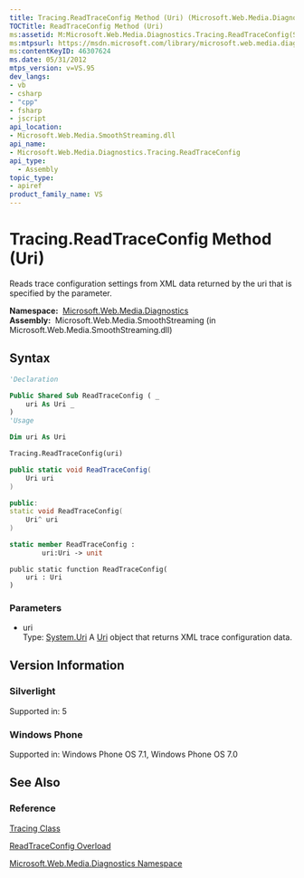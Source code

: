 ```yaml
---
title: Tracing.ReadTraceConfig Method (Uri) (Microsoft.Web.Media.Diagnostics)
TOCTitle: ReadTraceConfig Method (Uri)
ms:assetid: M:Microsoft.Web.Media.Diagnostics.Tracing.ReadTraceConfig(System.Uri)
ms:mtpsurl: https://msdn.microsoft.com/library/microsoft.web.media.diagnostics.tracing.readtraceconfig(v=VS.95)
ms:contentKeyID: 46307624
ms.date: 05/31/2012
mtps_version: v=VS.95
dev_langs:
- vb
- csharp
- "cpp"
- fsharp
- jscript
api_location:
- Microsoft.Web.Media.SmoothStreaming.dll
api_name:
- Microsoft.Web.Media.Diagnostics.Tracing.ReadTraceConfig
api_type:
  - Assembly
topic_type:
- apiref
product_family_name: VS
---
```


# Tracing.ReadTraceConfig Method (Uri)

Reads trace configuration settings from XML data returned by the uri that is specified by the parameter.

**Namespace:**  [Microsoft.Web.Media.Diagnostics](microsoft-web-media-diagnostics-namespace_1.md)  
**Assembly:**  Microsoft.Web.Media.SmoothStreaming (in Microsoft.Web.Media.SmoothStreaming.dll)

## Syntax

```vb
'Declaration

Public Shared Sub ReadTraceConfig ( _
    uri As Uri _
)
'Usage

Dim uri As Uri

Tracing.ReadTraceConfig(uri)
```

```csharp
public static void ReadTraceConfig(
    Uri uri
)
```

```cpp
public:
static void ReadTraceConfig(
    Uri^ uri
)
```

``` fsharp
static member ReadTraceConfig : 
        uri:Uri -> unit 
```

```jscript
public static function ReadTraceConfig(
    uri : Uri
)
```

### Parameters

  - uri  
    Type: [System.Uri](https://msdn.microsoft.com/library/txt7706a\(v=vs.95\))  
    A [Uri](https://msdn.microsoft.com/library/txt7706a\(v=vs.95\)) object that returns XML trace configuration data.

## Version Information

### Silverlight

Supported in: 5  

### Windows Phone

Supported in: Windows Phone OS 7.1, Windows Phone OS 7.0  

## See Also

### Reference

[Tracing Class](tracing-class-microsoft-web-media-diagnostics_1.md)

[ReadTraceConfig Overload](tracing-readtraceconfig-method-microsoft-web-media-diagnostics_1.md)

[Microsoft.Web.Media.Diagnostics Namespace](microsoft-web-media-diagnostics-namespace_1.md)

